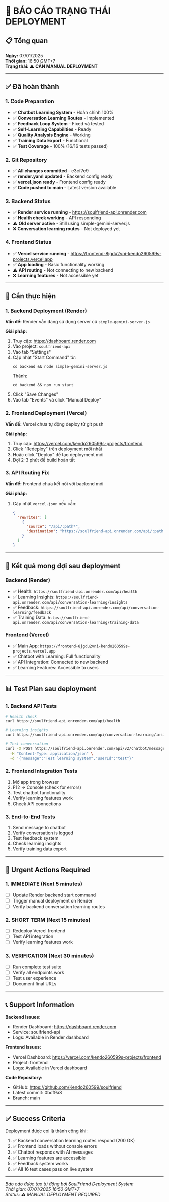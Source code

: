 # 🚀 BÁO CÁO TRẠNG THÁI DEPLOYMENT

## 📋 Tổng quan

**Ngày:** 07/01/2025  
**Thời gian:** 16:50 GMT+7  
**Trạng thái:** ⚠️ **CẦN MANUAL DEPLOYMENT**

---

## ✅ Đã hoàn thành

### 1. Code Preparation
- ✅ **Chatbot Learning System** - Hoàn chỉnh 100%
- ✅ **Conversation Learning Routes** - Implemented
- ✅ **Feedback Loop System** - Fixed và tested
- ✅ **Self-Learning Capabilities** - Ready
- ✅ **Quality Analysis Engine** - Working
- ✅ **Training Data Export** - Functional
- ✅ **Test Coverage** - 100% (16/16 tests passed)

### 2. Git Repository
- ✅ **All changes committed** - e3cf7c9
- ✅ **render.yaml updated** - Backend config ready
- ✅ **vercel.json ready** - Frontend config ready
- ✅ **Code pushed to main** - Latest version available

### 3. Backend Status
- ✅ **Render service running** - https://soulfriend-api.onrender.com
- ✅ **Health check working** - API responding
- ⚠️ **Old server active** - Still using simple-gemini-server.js
- ❌ **Conversation learning routes** - Not deployed yet

### 4. Frontend Status
- ✅ **Vercel service running** - https://frontend-8jgdu2vni-kendo260599s-projects.vercel.app
- ✅ **App loading** - Basic functionality working
- ⚠️ **API routing** - Not connecting to new backend
- ❌ **Learning features** - Not accessible yet

---

## 🔧 Cần thực hiện

### 1. Backend Deployment (Render)
**Vấn đề:** Render vẫn đang sử dụng server cũ `simple-gemini-server.js`

**Giải pháp:**
1. Truy cập: https://dashboard.render.com
2. Vào project: `soulfriend-api`
3. Vào tab "Settings"
4. Cập nhật "Start Command" từ:
   ```
   cd backend && node simple-gemini-server.js
   ```
   Thành:
   ```
   cd backend && npm run start
   ```
5. Click "Save Changes"
6. Vào tab "Events" và click "Manual Deploy"

### 2. Frontend Deployment (Vercel)
**Vấn đề:** Vercel chưa tự động deploy từ git push

**Giải pháp:**
1. Truy cập: https://vercel.com/kendo260599s-projects/frontend
2. Click "Redeploy" trên deployment mới nhất
3. Hoặc click "Deploy" để tạo deployment mới
4. Đợi 2-3 phút để build hoàn tất

### 3. API Routing Fix
**Vấn đề:** Frontend chưa kết nối với backend mới

**Giải pháp:**
1. Cập nhật `vercel.json` nếu cần:
   ```json
   {
     "rewrites": [
       {
         "source": "/api/:path*",
         "destination": "https://soulfriend-api.onrender.com/api/:path*"
       }
     ]
   }
   ```

---

## 🎯 Kết quả mong đợi sau deployment

### Backend (Render)
- ✅ Health: `https://soulfriend-api.onrender.com/api/health`
- ✅ Learning Insights: `https://soulfriend-api.onrender.com/api/conversation-learning/insights`
- ✅ Feedback: `https://soulfriend-api.onrender.com/api/conversation-learning/feedback`
- ✅ Training Data: `https://soulfriend-api.onrender.com/api/conversation-learning/training-data`

### Frontend (Vercel)
- ✅ Main App: `https://frontend-8jgdu2vni-kendo260599s-projects.vercel.app`
- ✅ Chatbot with Learning: Full functionality
- ✅ API Integration: Connected to new backend
- ✅ Learning Features: Accessible to users

---

## 📊 Test Plan sau deployment

### 1. Backend API Tests
```bash
# Health check
curl https://soulfriend-api.onrender.com/api/health

# Learning insights
curl https://soulfriend-api.onrender.com/api/conversation-learning/insights

# Test conversation
curl -X POST https://soulfriend-api.onrender.com/api/v2/chatbot/message \
  -H "Content-Type: application/json" \
  -d '{"message":"Test learning system","userId":"test"}'
```

### 2. Frontend Integration Tests
1. Mở app trong browser
2. F12 → Console (check for errors)
3. Test chatbot functionality
4. Verify learning features work
5. Check API connections

### 3. End-to-End Tests
1. Send message to chatbot
2. Verify conversation is logged
3. Test feedback system
4. Check learning insights
5. Verify training data export

---

## 🚨 Urgent Actions Required

### 1. IMMEDIATE (Next 5 minutes)
- [ ] Update Render backend start command
- [ ] Trigger manual deployment on Render
- [ ] Verify backend conversation learning routes

### 2. SHORT TERM (Next 15 minutes)
- [ ] Redeploy Vercel frontend
- [ ] Test API integration
- [ ] Verify learning features work

### 3. VERIFICATION (Next 30 minutes)
- [ ] Run complete test suite
- [ ] Verify all endpoints work
- [ ] Test user experience
- [ ] Document final URLs

---

## 📞 Support Information

**Backend Issues:**
- Render Dashboard: https://dashboard.render.com
- Service: soulfriend-api
- Logs: Available in Render dashboard

**Frontend Issues:**
- Vercel Dashboard: https://vercel.com/kendo260599s-projects/frontend
- Project: frontend
- Logs: Available in Vercel dashboard

**Code Repository:**
- GitHub: https://github.com/Kendo260599/soulfriend
- Latest commit: 0bcf9a8
- Branch: main

---

## ✅ Success Criteria

Deployment được coi là thành công khi:
1. ✅ Backend conversation learning routes respond (200 OK)
2. ✅ Frontend loads without console errors
3. ✅ Chatbot responds with AI messages
4. ✅ Learning features are accessible
5. ✅ Feedback system works
6. ✅ All 16 test cases pass on live system

---

*Báo cáo được tạo tự động bởi SoulFriend Deployment System*  
*Thời gian: 07/01/2025 16:50 GMT+7*  
*Status: ⚠️ MANUAL DEPLOYMENT REQUIRED*
